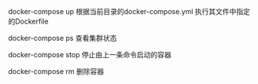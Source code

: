 docker-compose up  根据当前目录的docker-compose.yml 执行其文件中指定的Dockerfile

docker-compose ps 查看集群状态

docker-compose stop 停止由上一条命令启动的容器

docker-compose rm 删除容器


